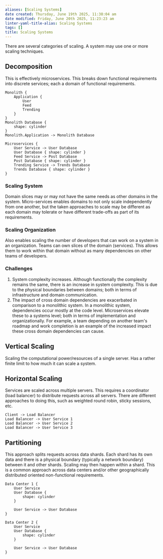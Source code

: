 ```yaml
---
aliases: [Scaling Systems]
date created: Thursday, June 19th 2025, 11:38:04 am
date modified: Friday, June 20th 2025, 11:23:23 am
linter-yaml-title-alias: Scaling Systems
tags: []
title: Scaling Systems
---
```


There are several categories of scaling. A system may use one or more scaling techniques.

## Decomposition

This is effectively microservices. This breaks down functional requirements into discrete services; each a domain of functional requirements.

```d2
Monolith {
	Application {
		User
		Feed
		Trending
	}
}
Monolith Database {
	shape: cylinder
}
Monolith.Application -> Monolith Database

Microservices {
	User Service -> User Database
	User Database { shape: cylinder }
	Feed Service -> Post Database
	Post Database { shape: cylinder }
	Trending Service -> Trends Database
	Trends Database { shape: cylinder }
}
```

### Scaling System

Domain slices may or may not have the same needs as other domains in the system. Micro-services enables domains to not only scale independently from one another, but the taken approaches to scale may be different as each domain may tolerate or have different trade-offs as part of its requirements.

### Scaling Organization

Also enables scaling the number of developers that can work on a system in an organization. Teams can own slices of the domain (services). This allows them to work within that domain without as many dependencies on other teams of developers.

### Challenges

1. System complexity increases. Although functionally the complexity remains the same, there is an increase in system complexity. This is due to the physical boundaries between domains; both in terms of infrastructure and domain communication.
2. The impact of cross domain dependencies are exacerbated in comparison to a monolithic system. In a monolithic system, dependencies occur mostly at the code level. Microservices elevate these to a systems level; both in terms of implementation and organizationally. For example, a team depending on another team's roadmap and work completion is an example of the increased impact these cross domain dependencies can cause.

## Vertical Scaling

Scaling the computational power/resources of a single server. Has a rather finite limit to how much it can scale a system.

## Horizontal Scaling

Services are scaled across multiple servers. This requires a coordinator (load balancer) to distribute requests across all servers. There are different approaches to doing this, such as weighted round robin, sticky sessions, etc.

```d2
Client -> Load Balancer
Load Balancer -> User Service 1
Load Balancer -> User Service 2
Load Balancer -> User Service 3
```

## Partitioning

This approach splits requests across data shards. Each shard has its own data and there is a physical boundary (typically a network boundary) between it and other shards. Scaling may then happen within a shard. This is a common approach across data centers and/or other geographically distributed oriented non-functional requirements.

```d2
Data Center 1 {
	User Service
	User Database {
		shape: cylinder
	}
	
	User Service -> User Database
}

Data Center 2 {
	User Service
	User Database {
		shape: cylinder
	}
	
	User Service -> User Database
}
```

